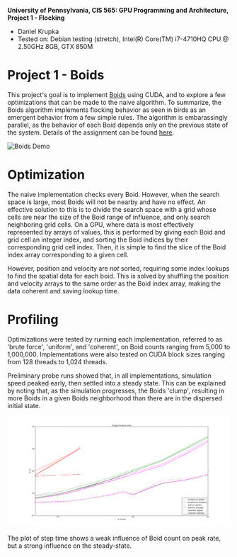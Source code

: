 **University of Pennsylvania, CIS 565: GPU Programming and Architecture,
Project 1 - Flocking**

* Daniel Krupka
* Tested on: Debian testing (stretch), Intel(R) Core(TM) i7-4710HQ CPU @ 2.50GHz 8GB, GTX 850M

# Project 1 - Boids
This project's goal is to implement [Boids](https://en.wikipedia.org/wiki/Boids) using CUDA,
and to explore a few optimizations that can be made to the naive algorithm. To summarize,
the Boids algorithm implements flocking behavior as seen in birds as an emergent behavior
from a few simple rules. The algorithm is embarassingly parallel, as the behavior of each
Boid depends only on the previous state of the system. Details of the assignment can be found
 [here](INSTRUCTION.md).

![Boids Demo](images/boid_demo.gif "Boids Demo")

# Optimization

The naive implementation checks every Boid. However, when the search space is large,
most Boids will not be nearby and have no effect. An effective solution to this is
to divide the search space with a grid whose cells are near the size of the Boid range
of influence, and only search neighboring grid cells. On a GPU, where data is most
effectively represented by arrays of values, this is performed by giving each Boid and grid cell an integer index,
and sorting the Boid indices by their corresponding grid cell index. Then, it is simple to find the slice of the Boid index array corresponding
to a given cell.

However, position and velocity are *not* sorted, requiring some index lookups to
find the spatial data for each boid. This is solved by shuffling the position and velocity arrays
to the same order as the Boid index array, making the data coherent and saving lookup time.

# Profiling

Optimizations were tested by running each implementation, referred to as 'brute force',
'uniform', and 'coherent', on Boid counts ranging from 5,000 to 1,000,000. Implementations
were also tested on CUDA block sizes ranging from 128 threads to 1,024 threads.

Preliminary probe runs showed that, in all implementations, simulation speed peaked early,
then settled into a steady state. This can be explained by noting that, as the simulation
progresses, the Boids 'clump', resulting in more Boids in a given Boids neighborhood than
there are in the dispersed initial state.

![Single Time Step Plot](images/single_iter.png "Single Time Step")

The plot of step time shows a weak influence of Boid count on peak rate, but
a strong influence on the steady-state.
